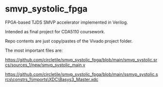 # smvp_systolic_fpga
FPGA-based TJDS SMVP accelerator implemented in Verilog.

Intended as final project for CDA5110 coursework.

Repo contents are just copy/pastes of the Vivado project folder.

The most important files are:

https://github.com/circletile/smvp_systolic_fpga/blob/main/smvp_systolic.srcs/sources_1/new/smvp_systolic_main.v

https://github.com/circletile/smvp_systolic_fpga/blob/main/ssmvp_systolic.srcs\constrs_1\imports\XDC\Basys3_Master.xdc
